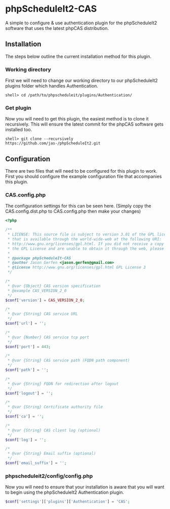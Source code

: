 # phpScheduleIt2-CAS
A simple to configure & use authentication plugin for the phpScheduleIt2 software
that uses the latest phpCAS distribution.

## Installation
The steps below outline the current installation method for this plugin.

### Working directory
First we will need to change our working directory to our phpScheduleIt2 plugins
folder which handles Authentication.

```
shell> cd /path/to/phpscheduleit/plugins/Authentication/
```

### Get plugin
Now you will need to get this plugin, the easiest method is to clone
it recursively. This will ensure the latest commit for the phpCAS software
gets installed too.

```
shell> git clone --recursively https://github.com/jas-/phpScheduleIt2.git
```

## Configuration
There are two files that will need to be configured for this plugin to work. First you
should configure the example configuration file that accompanies this plugin.

### CAS.config.php
The configuration settings for this can be seen here. (Simply copy the CAS.config.dist.php
to CAS.config.php then make your changes)

```php
<?php

/**
 * LICENSE: This source file is subject to version 3.01 of the GPL license
 * that is available through the world-wide-web at the following URI:
 * http://www.gnu.org/licenses/gpl.html. If you did not receive a copy of
 * the GPL License and are unable to obtain it through the web, please
 *
 * @package phpScheduleIt-CAS
 * @author Jason Gerfen <jason.gerfen@gmail.com>
 * @license http://www.gnu.org/licenses/gpl.html GPL License 3
 */

/*
 * @var {Object} CAS version specification
 * @example CAS_VERSION_2_0
 */
$conf['version'] = CAS_VERSION_2_0;

/*
 * @var {String} CAS service URL
 */
$conf['url'] = '';

/*
 * @var {Number} CAS service tcp port
 */
$conf['port'] = 443;

/*
 * @var {String} CAS service path (FQDN path component)
 */
$conf['path'] = '';

/*
 * @var {String} FQDN for redirection after logout
 */
$conf['logout'] = '';

/*
 * @var {String} Certificate authority file
 */
$conf['ca'] = '';

/*
 * @var {String} CAS client log (optional)
 */
$conf['log'] = '';

/*
 * @var {String} Email suffix (optional)
 */
$conf['email_suffix'] = '';
```

### phpscheduleit2/config/config.php
Now you will need to ensure that your installation is aware that
you will want to begin using the phpScheduleIt2 Authentication plugin.

```php
$conf['settings']['plugins']['Authentication'] = 'CAS';
```
